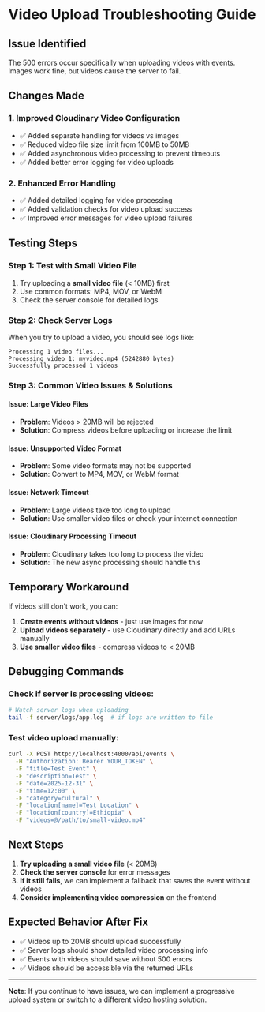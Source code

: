 # Video Upload Troubleshooting Guide

## Issue Identified
The 500 errors occur specifically when uploading videos with events. Images work fine, but videos cause the server to fail.

## Changes Made

### 1. **Improved Cloudinary Video Configuration**
- ✅ Added separate handling for videos vs images
- ✅ Reduced video file size limit from 100MB to 50MB
- ✅ Added asynchronous video processing to prevent timeouts
- ✅ Added better error logging for video uploads

### 2. **Enhanced Error Handling**
- ✅ Added detailed logging for video processing
- ✅ Added validation checks for video upload success
- ✅ Improved error messages for video upload failures

## Testing Steps

### **Step 1: Test with Small Video File**
1. Try uploading a **small video file** (< 10MB) first
2. Use common formats: MP4, MOV, or WebM
3. Check the server console for detailed logs

### **Step 2: Check Server Logs**
When you try to upload a video, you should see logs like:
```
Processing 1 video files...
Processing video 1: myvideo.mp4 (5242880 bytes)
Successfully processed 1 videos
```

### **Step 3: Common Video Issues & Solutions**

#### **Issue: Large Video Files**
- **Problem**: Videos > 20MB will be rejected
- **Solution**: Compress videos before uploading or increase the limit

#### **Issue: Unsupported Video Format**
- **Problem**: Some video formats may not be supported
- **Solution**: Convert to MP4, MOV, or WebM format

#### **Issue: Network Timeout**
- **Problem**: Large videos take too long to upload
- **Solution**: Use smaller video files or check your internet connection

#### **Issue: Cloudinary Processing Timeout**
- **Problem**: Cloudinary takes too long to process the video
- **Solution**: The new async processing should handle this

## Temporary Workaround

If videos still don't work, you can:

1. **Create events without videos** - just use images for now
2. **Upload videos separately** - use Cloudinary directly and add URLs manually
3. **Use smaller video files** - compress videos to < 20MB

## Debugging Commands

### Check if server is processing videos:
```bash
# Watch server logs when uploading
tail -f server/logs/app.log  # if logs are written to file
```

### Test video upload manually:
```bash
curl -X POST http://localhost:4000/api/events \
  -H "Authorization: Bearer YOUR_TOKEN" \
  -F "title=Test Event" \
  -F "description=Test" \
  -F "date=2025-12-31" \
  -F "time=12:00" \
  -F "category=cultural" \
  -F "location[name]=Test Location" \
  -F "location[country]=Ethiopia" \
  -F "videos=@/path/to/small-video.mp4"
```

## Next Steps

1. **Try uploading a small video file** (< 20MB)
2. **Check the server console** for error messages
3. **If it still fails**, we can implement a fallback that saves the event without videos
4. **Consider implementing video compression** on the frontend

## Expected Behavior After Fix

- ✅ Videos up to 20MB should upload successfully
- ✅ Server logs should show detailed video processing info
- ✅ Events with videos should save without 500 errors
- ✅ Videos should be accessible via the returned URLs

---

**Note**: If you continue to have issues, we can implement a progressive upload system or switch to a different video hosting solution.
